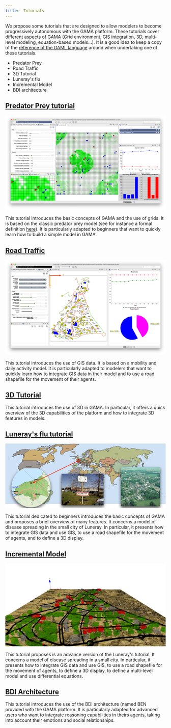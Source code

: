```yaml
---
title:  Tutorials
---
```






We propose some tutorials that are designed to allow modelers to become progressively autonomous with the GAMA platform. These tutorials cover different aspects of GAMA (Grid environment, GIS integration, 3D, multi-level modeling, equation-based models...). It is a good idea to keep a copy of the [reference of the GAML language](GamlReference) around when undertaking one of these tutorials.

* Predator Prey
* Road Traffic
* 3D Tutorial
* Luneray's flu
* Incremental Model
* BDI architecture

## [Predator Prey tutorial](PredatorPrey)

![resources/images/tutorials/predator_prey.png](/resources/images/tutorials/predator_prey.png)

This tutorial introduces the basic concepts of GAMA and the use of grids. It is based on the classic predator prey model (see for instance a formal definition [here](http://www.scholarpedia.org/article/Agent_based_modeling)). It is particularly adapted to beginners that want to quickly learn how to build a simple model in GAMA.



## [Road Traffic](RoadTrafficModel)

![resources/images/tutorials/road_traffic.png](/resources/images/tutorials/road_traffic.png)

This tutorial introduces the use of GIS data. It is based on a mobility and daily activity model. It is particularly adapted to modelers that want to quickly learn how to integrate GIS data in their model and to use a road shapefile for the movement of their agents.




## [3D Tutorial](ThreeD)

This tutorial introduces the use of 3D in GAMA. In particular, it offers a quick overview of the 3D capabilities of the platform and how to integrate 3D features in models.


## [Luneray's flu tutorial](LuneraysFlu)

![resources/images/tutorials/Luneray.jpg](/resources/images/tutorials/Luneray.jpg)


This tutorial dedicated to beginners introduces the basic concepts of GAMA and proposes a brief overview of many features.  It concerns a model of disease spreading in the small city of Luneray. In particular, it presents how to integrate GIS data and use GIS, to use a road shapefile for the movement of agents, and to define a 3D display.

## [Incremental Model](IncrementalModel)

![resources/images/tutorials/incremental_model.jpg](/resources/images/tutorials/incremental_model.jpg)


This tutorial proposes is an advance version of the Luneray's tutorial. It concerns a model of disease spreading in a small city. In particular, it presents how to integrate GIS data and use GIS, to use a road shapefile for the movement of agents, to define a 3D display, to define a multi-level model and use differential equations.

## [BDI Architecture](BDIAgents)

This tutorial introduces the use of the BDI architecture (named BEN provided with the GAMA platform. It is particularly adapted for advanced users who want to integrate reasoning capabilities in theirs agents, taking into account their emotions and social relationships.

